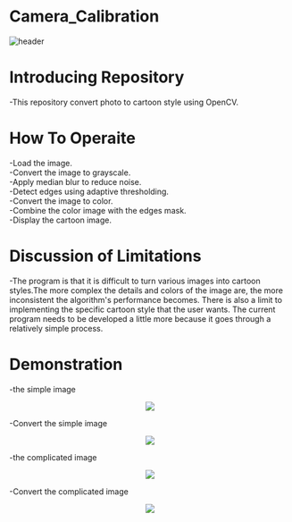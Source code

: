 # Camera_Calibration

![header](https://capsule-render.vercel.app/api?type=slice&color=auto&height=250&section=header&text=Camera&nbsp;to&nbsp;Calibration&fontSize=70)

# Introducing Repository
-This repository convert photo to cartoon style using OpenCV.

# How To Operaite
-Load the image.<br/>
-Convert the image to grayscale.<br/>
-Apply median blur to reduce noise.<br/>
-Detect edges using adaptive thresholding.<br/>
-Convert the image to color.<br/>
-Combine the color image with the edges mask.<br/>
-Display the cartoon image.<br/>

# Discussion of Limitations
-The program is that it is difficult to turn various images into cartoon styles.The more complex the details and colors of the image are, the more inconsistent the algorithm's performance becomes. There is also a limit to implementing the specific cartoon style that the user wants. The current program needs to be developed a little more because it goes through a relatively simple process.<br/>

# Demonstration
-the simple image<br/>
<p align="center">
  <img src="https://github.com/joyuns/Photo_to_Cartoon/assets/90548771/ce581d04-9de7-4730-9fd5-52b0d757de59">
</p>
-Convert the simple image<br/>
<p align="center">
  <img src="https://github.com/joyuns/Photo_to_Cartoon/assets/90548771/046d7db4-8a27-449b-8ed7-1bcb7f017e54">
</p>
-the complicated image<br/>
<p align="center">
  <img src="https://github.com/joyuns/Photo_to_Cartoon/assets/90548771/1114d9f4-da3a-4751-b6e1-fbafec74caec">
</p>
-Convert the complicated image<br/>
<p align="center">
  <img src="https://github.com/joyuns/Photo_to_Cartoon/assets/90548771/45b62211-69f0-47ec-8793-8eeecb8f99a8)">
</p>
